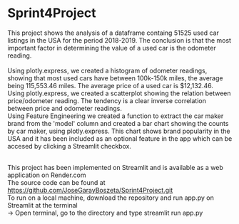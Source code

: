 # Sprint4Project
This project shows the analysis of a dataframe containg 51525 used car listings in the USA for the period 2018-2019.
The conclusion is that the most important factor in determining the value of a used car is the odometer reading.<br><br>
Using plotly.express, we created a histogram of odometer readings, showing that most used cars have between 100k-150k miles, the average being 115,553.46 miles. The average price of a used car is $12,132.46.<br>
Using plotly.express, we created a scatterplot showing the relation between price/odometer reading. The tendency is a clear inverse correlation between price and odometer readings.<br>
Using Feature Engineering we created a function to extract the car maker brand from the 'model' column and created a bar chart showing the counts by car maker, using plotly.express. This chart shows brand popularity in the USA and it has been included as an optional feature in the app which can be accesed by clicking a Streamlit checkbox.<br><br>

This project has been implemented on Streamlit and is available as a web application on Render.com<br>
The source code can be found at https://github.com/JoseGarayBoszeta/Sprint4Project.git<br>
To run on a local machine, download the repository and run app.py on Streamlit at the terminal<br>
-> Open terminal, go to the directory and type streamlit run app.py<br><br>